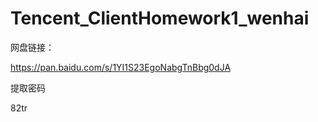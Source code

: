 # Tencent_ClientHomework1_wenhai

网盘链接：

https://pan.baidu.com/s/1YI1S23EgoNabgTnBbg0dJA

提取密码

82tr

